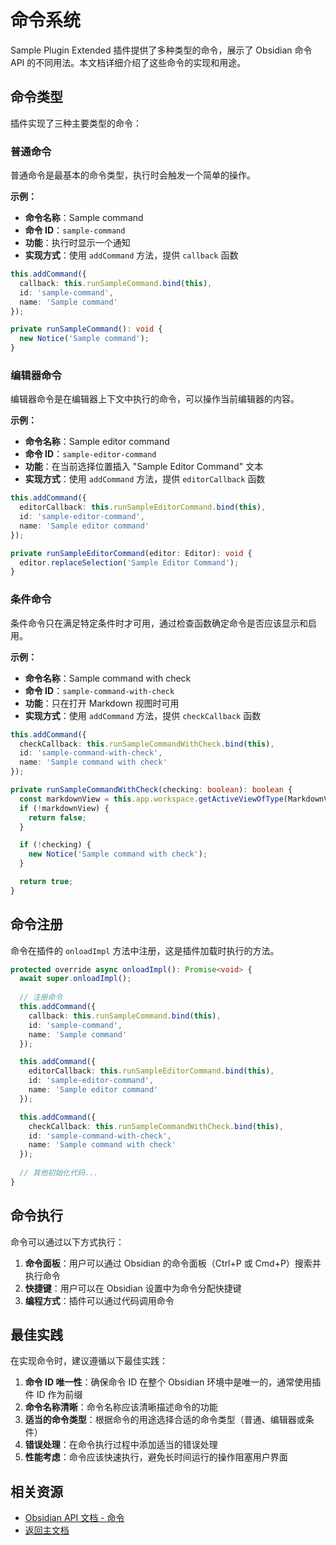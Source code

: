 # 命令系统

Sample Plugin Extended 插件提供了多种类型的命令，展示了 Obsidian 命令 API 的不同用法。本文档详细介绍了这些命令的实现和用途。

## 命令类型

插件实现了三种主要类型的命令：

### 普通命令

普通命令是最基本的命令类型，执行时会触发一个简单的操作。

**示例：**
- **命令名称**：Sample command
- **命令 ID**：`sample-command`
- **功能**：执行时显示一个通知
- **实现方式**：使用 `addCommand` 方法，提供 `callback` 函数

```typescript
this.addCommand({
  callback: this.runSampleCommand.bind(this),
  id: 'sample-command',
  name: 'Sample command'
});

private runSampleCommand(): void {
  new Notice('Sample command');
}
```

### 编辑器命令

编辑器命令是在编辑器上下文中执行的命令，可以操作当前编辑器的内容。

**示例：**
- **命令名称**：Sample editor command
- **命令 ID**：`sample-editor-command`
- **功能**：在当前选择位置插入 "Sample Editor Command" 文本
- **实现方式**：使用 `addCommand` 方法，提供 `editorCallback` 函数

```typescript
this.addCommand({
  editorCallback: this.runSampleEditorCommand.bind(this),
  id: 'sample-editor-command',
  name: 'Sample editor command'
});

private runSampleEditorCommand(editor: Editor): void {
  editor.replaceSelection('Sample Editor Command');
}
```

### 条件命令

条件命令只在满足特定条件时才可用，通过检查函数确定命令是否应该显示和启用。

**示例：**
- **命令名称**：Sample command with check
- **命令 ID**：`sample-command-with-check`
- **功能**：只在打开 Markdown 视图时可用
- **实现方式**：使用 `addCommand` 方法，提供 `checkCallback` 函数

```typescript
this.addCommand({
  checkCallback: this.runSampleCommandWithCheck.bind(this),
  id: 'sample-command-with-check',
  name: 'Sample command with check'
});

private runSampleCommandWithCheck(checking: boolean): boolean {
  const markdownView = this.app.workspace.getActiveViewOfType(MarkdownView);
  if (!markdownView) {
    return false;
  }

  if (!checking) {
    new Notice('Sample command with check');
  }

  return true;
}
```

## 命令注册

命令在插件的 `onloadImpl` 方法中注册，这是插件加载时执行的方法。

```typescript
protected override async onloadImpl(): Promise<void> {
  await super.onloadImpl();
  
  // 注册命令
  this.addCommand({
    callback: this.runSampleCommand.bind(this),
    id: 'sample-command',
    name: 'Sample command'
  });

  this.addCommand({
    editorCallback: this.runSampleEditorCommand.bind(this),
    id: 'sample-editor-command',
    name: 'Sample editor command'
  });

  this.addCommand({
    checkCallback: this.runSampleCommandWithCheck.bind(this),
    id: 'sample-command-with-check',
    name: 'Sample command with check'
  });
  
  // 其他初始化代码...
}
```

## 命令执行

命令可以通过以下方式执行：

1. **命令面板**：用户可以通过 Obsidian 的命令面板（Ctrl+P 或 Cmd+P）搜索并执行命令
2. **快捷键**：用户可以在 Obsidian 设置中为命令分配快捷键
3. **编程方式**：插件可以通过代码调用命令

## 最佳实践

在实现命令时，建议遵循以下最佳实践：

1. **命令 ID 唯一性**：确保命令 ID 在整个 Obsidian 环境中是唯一的，通常使用插件 ID 作为前缀
2. **命令名称清晰**：命令名称应该清晰描述命令的功能
3. **适当的命令类型**：根据命令的用途选择合适的命令类型（普通、编辑器或条件）
4. **错误处理**：在命令执行过程中添加适当的错误处理
5. **性能考虑**：命令应该快速执行，避免长时间运行的操作阻塞用户界面

## 相关资源

- [Obsidian API 文档 - 命令](https://github.com/obsidianmd/obsidian-api/blob/master/obsidian.d.ts)
- [返回主文档](Introduction.md)
